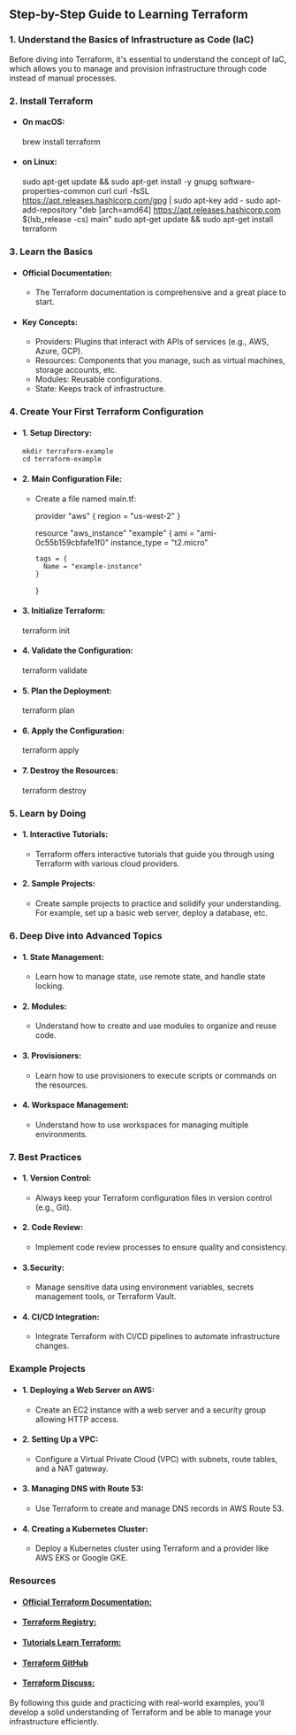 ## Step-by-Step Guide to Learning Terraform

### 1. Understand the Basics of Infrastructure as Code (IaC)
Before diving into Terraform, it's essential to understand the concept of IaC, which allows you to manage and provision infrastructure through code instead of manual processes.

### 2. Install Terraform
- #### On macOS:
  brew install terraform

- #### on Linux:
  sudo apt-get update && sudo apt-get install -y gnupg software-properties-common curl
  curl -fsSL https://apt.releases.hashicorp.com/gpg | sudo apt-key add -
  sudo apt-add-repository "deb [arch=amd64] https://apt.releases.hashicorp.com $(lsb_release -cs) main"
  sudo apt-get update && sudo apt-get install terraform

### 3. Learn the Basics
- #### Official Documentation:
    - The Terraform documentation is comprehensive and a great place to start.

- #### Key Concepts:
    - Providers: Plugins that interact with APIs of services (e.g., AWS, Azure, GCP).
    - Resources: Components that you manage, such as virtual machines, storage accounts, etc.
    - Modules: Reusable configurations.
    - State: Keeps track of infrastructure.

### 4. Create Your First Terraform Configuration

  - #### 1. Setup Directory:
        mkdir terraform-example
        cd terraform-example

  - #### 2. Main Configuration File:
    - Create a file named main.tf:

        provider "aws" {
          region = "us-west-2"
        }
        
        resource "aws_instance" "example" {
          ami           = "ami-0c55b159cbfafe1f0"
          instance_type = "t2.micro"
        
          tags = {
            Name = "example-instance"
          }
        }

  - #### 3. Initialize Terraform:
    terraform init

  - #### 4. Validate the Configuration:
    terraform validate

  - #### 5. Plan the Deployment:
    terraform plan

  - #### 6. Apply the Configuration:
    terraform apply

  - #### 7. Destroy the Resources:
    terraform destroy


### 5. Learn by Doing
- #### 1. Interactive Tutorials:
  - Terraform offers interactive tutorials that guide you through using Terraform with various cloud providers.

- #### 2. Sample Projects:
  - Create sample projects to practice and solidify your understanding. For example, set up a basic web server, deploy a database, etc.


### 6. Deep Dive into Advanced Topics
- #### 1. State Management:
  - Learn how to manage state, use remote state, and handle state locking.

- #### 2. Modules:
  - Understand how to create and use modules to organize and reuse code.

- #### 3. Provisioners:
  - Learn how to use provisioners to execute scripts or commands on the resources.

- #### 4. Workspace Management:
  - Understand how to use workspaces for managing multiple environments.


### 7. Best Practices
- #### 1. Version Control:
  - Always keep your Terraform configuration files in version control (e.g., Git).

- #### 2. Code Review:
  - Implement code review processes to ensure quality and consistency.

- #### 3.Security:
  - Manage sensitive data using environment variables, secrets management tools, or Terraform Vault.

- #### 4. CI/CD Integration:
  - Integrate Terraform with CI/CD pipelines to automate infrastructure changes.

### Example Projects

- #### 1. Deploying a Web Server on AWS:
  - Create an EC2 instance with a web server and a security group allowing HTTP access.

- #### 2. Setting Up a VPC:
  - Configure a Virtual Private Cloud (VPC) with subnets, route tables, and a NAT gateway.

- #### 3. Managing DNS with Route 53:
  - Use Terraform to create and manage DNS records in AWS Route 53.

- #### 4. Creating a Kubernetes Cluster:
  - Deploy a Kubernetes cluster using Terraform and a provider like AWS EKS or Google GKE.

### Resources
- #### [Official Terraform Documentation:](https://developer.hashicorp.com/terraform/docs)
- #### [Terraform Registry:](https://registry.terraform.io/) 
- #### [Tutorials Learn Terraform:](https://developer.hashicorp.com/terraform/tutorials)
- #### [Terraform GitHub](https://github.com/hashicorp/terraform)
- #### [Terraform Discuss:](https://discuss.hashicorp.com/)

By following this guide and practicing with real-world examples, you'll develop a solid understanding of Terraform and be able to manage your infrastructure efficiently.









    

